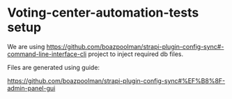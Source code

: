 #  Voting-center-automation-tests setup

We are using https://github.com/boazpoolman/strapi-plugin-config-sync#-command-line-interface-cli project to inject required db files. 

Files are generated using guide: 

https://github.com/boazpoolman/strapi-plugin-config-sync#%EF%B8%8F-admin-panel-gui

